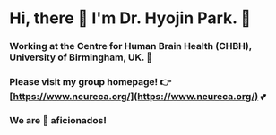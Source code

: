 # Hi, there :wave: I'm Dr. Hyojin Park. :woman: 
### Working at the Centre for Human Brain Health (CHBH), University of Birmingham, UK. :school:
### Please visit my group homepage!   :point_right:   [https://www.neureca.org/](https://www.neureca.org/) :two_hearts:
### We are 🧠 aficionados!
